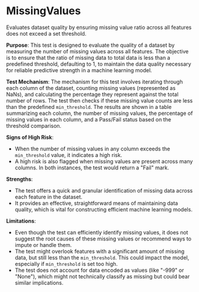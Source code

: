 # MissingValues

Evaluates dataset quality by ensuring missing value ratio across all features does not exceed a set threshold.

**Purpose**: This test is designed to evaluate the quality of a dataset by measuring the number of missing values
across all features. The objective is to ensure that the ratio of missing data to total data is less than a
predefined threshold, defaulting to 1, to maintain the data quality necessary for reliable predictive strength in a
machine learning model.

**Test Mechanism**: The mechanism for this test involves iterating through each column of the dataset, counting
missing values (represented as NaNs), and calculating the percentage they represent against the total number of
rows. The test then checks if these missing value counts are less than the predefined `min_threshold`. The results
are shown in a table summarizing each column, the number of missing values, the percentage of missing values in
each column, and a Pass/Fail status based on the threshold comparison.

**Signs of High Risk**:
- When the number of missing values in any column exceeds the `min_threshold` value, it indicates a high risk.
- A high risk is also flagged when missing values are present across many columns. In both instances, the test
would return a "Fail" mark.

**Strengths**:
- The test offers a quick and granular identification of missing data across each feature in the dataset.
- It provides an effective, straightforward means of maintaining data quality, which is vital for constructing
efficient machine learning models.

**Limitations**:
- Even though the test can efficiently identify missing values, it does not suggest the root causes of these
missing values or recommend ways to impute or handle them.
- The test might overlook features with a significant amount of missing data, but still less than the
`min_threshold`. This could impact the model, especially if `min_threshold` is set too high.
- The test does not account for data encoded as values (like "-999" or "None"), which might not technically
classify as missing but could bear similar implications.
